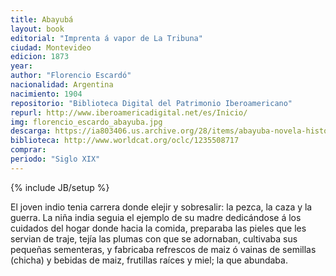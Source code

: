 ```yaml
---
title: Abayubá
layout: book
editorial: "Imprenta á vapor de La Tribuna"
ciudad: Montevideo
edicion: 1873
year: 
author: "Florencio Escardó"
nacionalidad: Argentina
nacimiento: 1904
repositorio: "Biblioteca Digital del Patrimonio Iberoamericano"
repurl: http://www.iberoamericadigital.net/es/Inicio/
img: florencio_escardo_abayuba.jpg
descarga: https://ia803406.us.archive.org/28/items/abayuba-novela-historico/Abayub%C3%A1%20-%20Novela%20Hist%C3%B3rico.pdf
biblioteca: http://www.worldcat.org/oclc/1235508717
comprar: 
periodo: "Siglo XIX"
---
```

{% include JB/setup %}

El joven indio tenia carrera donde elejir y sobresalir: la pezca, la caza y la guerra. La niña india seguia el ejemplo de su madre dedicándose á los cuidados del hogar donde hacia la comida, preparaba las pieles que les servian de traje, tejía  las plumas con que se adornaban, cultivaba sus pequeñas sementeras, y fabricaba refrescos de maiz ó vainas de semillas (chicha) y bebidas de maiz, frutillas raíces y miel; la que abundaba.

